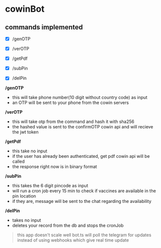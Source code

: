 # cowinBot

## commands implemented
- [x] /genOTP
- [x] /verOTP
- [x] /getPdf
- [x] /subPin
- [x] /delPin


**/genOTP**
- this will take phone number(10 digit without country code) as input
- an OTP will be sent to your phone from the cowin servers

**/verOTP**
- this will take otp from the command and hash it with sha256
- the hashed value is sent to the confirmOTP cowin api and will recieve the jwt token

**/getPdf**
- this take no input
- if the user has already been authenticated, get pdf cowin api will be called
- the response right now is in binary format

**/subPin**
- this takes the 6 digit pincode as input
- will run a cron job every 15 min to check if vaccines are available in the pin location
- if they are, message will be sent to the chat regarding the availability

**/delPin**
- takes no input
- deletes your record from the db and stops the cronJob

> this app doesn't scale well
> bot.ts will poll the telegram for updates instead of using webhooks which give real time update
